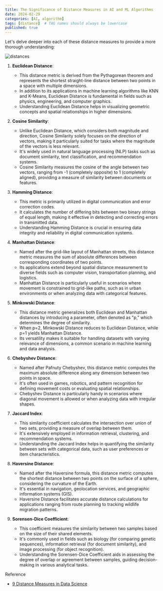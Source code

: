```yaml
---
title: The Significance of Distance Measures in AI and ML Algorithms
date: 2024-02-29
categories: [AI, algorithm]
tags: [distance]  # TAG names should always be lowercase
published: true
---
```


Let's delve deeper into each of these distance measures to provide a more thorough understanding:

![distances](https://miro.medium.com/v2/resize:fit:4800/format:webp/1*FTVRr_Wqz-3_k6Mk6G4kew.png)

1. **Euclidean Distance**: 
   - This distance metric is derived from the Pythagorean theorem and represents the shortest straight-line distance between two points in a space with multiple dimensions.
   - In addition to its applications in machine learning algorithms like KNN and K-Means, Euclidean Distance is fundamental in fields such as physics, engineering, and computer graphics.
   - Understanding Euclidean Distance helps in visualizing geometric concepts and spatial relationships in higher dimensions.

2. **Cosine Similarity**: 
   - Unlike Euclidean Distance, which considers both magnitude and direction, Cosine Similarity solely focuses on the direction of vectors, making it particularly suited for tasks where the magnitude of the vectors is less relevant.
   - It's widely used in natural language processing (NLP) tasks such as document similarity, text classification, and recommendation systems.
   - Cosine Similarity measures the cosine of the angle between two vectors, ranging from -1 (completely opposite) to 1 (completely aligned), providing a measure of similarity between documents or features.

3. **Hamming Distance**: 
   - This metric is primarily utilized in digital communication and error correction codes.
   - It calculates the number of differing bits between two binary strings of equal length, making it effective in detecting and correcting errors in transmitted data.
   - Understanding Hamming Distance is crucial in ensuring data integrity and reliability in digital communication systems.

4. **Manhattan Distance**: 
   - Named after the grid-like layout of Manhattan streets, this distance metric measures the sum of absolute differences between corresponding coordinates of two points.
   - Its applications extend beyond spatial distance measurement to diverse fields such as computer vision, transportation planning, and logistics.
   - Manhattan Distance is particularly useful in scenarios where movement is constrained to grid-like paths, such as in urban environments or when analyzing data with categorical features.

5. **Minkowski Distance**: 
   - This distance metric generalizes both Euclidean and Manhattan distances by introducing a parameter, often denoted as "p," which determines the degree of similarity.
   - When p=2, Minkowski Distance reduces to Euclidean Distance, while p=1 yields Manhattan Distance.
   - Its versatility makes it suitable for handling datasets with varying relevance of dimensions, a common scenario in machine learning and data analysis.

6. **Chebyshev Distance**: 
   - Named after Pafnuty Chebyshev, this distance metric computes the maximum absolute difference along any dimension between two points in space.
   - It's often used in games, robotics, and pattern recognition for defining movement costs or evaluating spatial relationships.
   - Chebyshev Distance is particularly handy in scenarios where diagonal movement is allowed or when analyzing data with irregular shapes.

7. **Jaccard Index**: 
   - This similarity coefficient calculates the intersection over union of two sets, providing a measure of overlap between them.
   - It's extensively employed in information retrieval, clustering, and recommendation systems.
   - Understanding the Jaccard Index helps in quantifying the similarity between sets with categorical data, such as user preferences or item characteristics.

8. **Haversine Distance**: 
   - Named after the Haversine formula, this distance metric computes the shortest distance between two points on the surface of a sphere, considering the curvature of the Earth.
   - It's essential in navigation, geolocation services, and geographic information systems (GIS).
   - Haversine Distance facilitates accurate distance calculations for applications ranging from route planning to tracking wildlife migration patterns.

9. **Sorensen-Dice Coefficient**: 
   - This coefficient measures the similarity between two samples based on the size of their shared elements.
   - It's commonly used in fields such as biology (for comparing genetic sequences), information retrieval (for document similarity), and image processing (for object recognition).
   - Understanding the Sorensen-Dice Coefficient aids in assessing the degree of overlap or agreement between samples, guiding decision-making in various analytical tasks.

Reference

- [9 Distance Measures in Data Science](https://towardsdatascience.com/9-distance-measures-in-data-science-918109d069fa)
